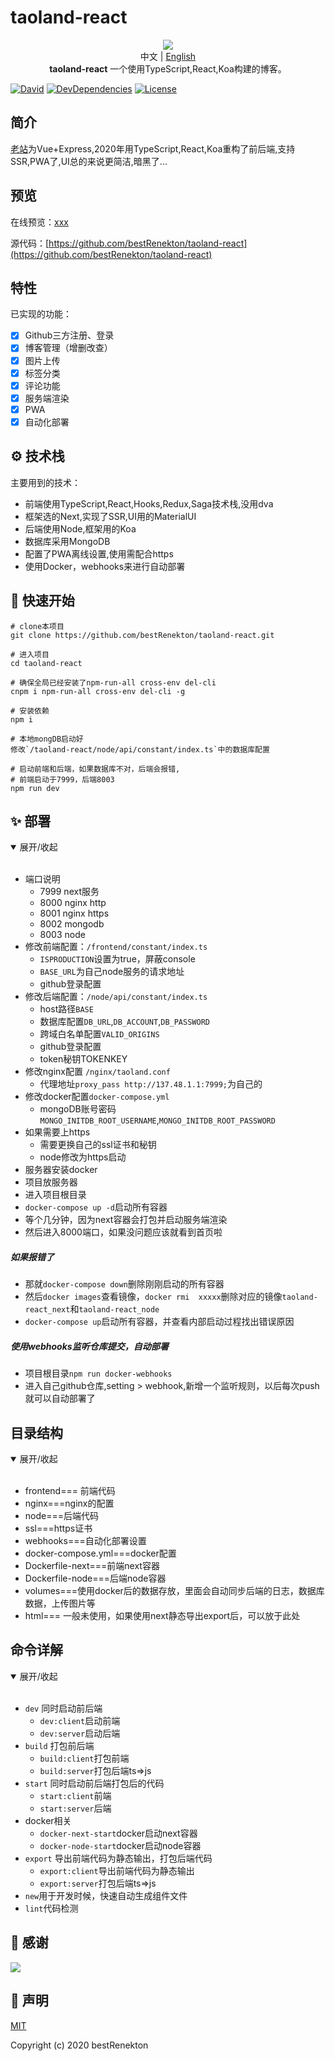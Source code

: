# taoland-react

<p align="center">
  <img src="https://raw.githubusercontent.com/bestRenekton/taoland-react/master/frontend/public/img/taoland.png"/>
  <br>中文 | <a href="README_en.md">English</a>
  <br><strong>taoland-react</strong> 一个使用TypeScript,React,Koa构建的博客。
</p>

[![David](https://img.shields.io/david/bestRenekton/taoland-react.svg)](https://david-dm.org/bestRenekton/taoland-react)
[![DevDependencies](https://img.shields.io/david/dev/bestRenekton/taoland-react.svg)](https://david-dm.org/bestRenekton/taoland-react?type=dev)
[![License](https://img.shields.io/npm/l/@loadable/component.svg)](https://github.com/bestRenekton/taoland-react/blob/master/LICENSE)

## 简介

[老站](https://github.com/bestRenekton/taoLand)为Vue+Express,2020年用TypeScript,React,Koa重构了前后端,支持SSR,PWA了,UI总的来说更简洁,暗黑了...


## 预览

在线预览：[xxx](https://xxx)

源代码：[https://github.com/bestRenekton/taoland-react](https://github.com/bestRenekton/taoland-react)

## 特性

已实现的功能：

- [x] Github三方注册、登录
- [x] 博客管理（增删改查）
- [x] 图片上传
- [x] 标签分类
- [x] 评论功能
- [x] 服务端渲染
- [x] PWA
- [x] 自动化部署

## ⚙️ 技术栈

主要用到的技术：

+ 前端使用TypeScript,React,Hooks,Redux,Saga技术栈,没用dva
+ 框架选的Next,实现了SSR,UI用的MaterialUI
+ 后端使用Node,框架用的Koa
+ 数据库采用MongoDB
+ 配置了PWA离线设置,使用需配合https
+ 使用Docker，webhooks来进行自动部署


## 🚀 快速开始

```shell
# clone本项目
git clone https://github.com/bestRenekton/taoland-react.git

# 进入项目
cd taoland-react

# 确保全局已经安装了npm-run-all cross-env del-cli
cnpm i npm-run-all cross-env del-cli -g

# 安装依赖
npm i

# 本地mongDB启动好
修改`/taoland-react/node/api/constant/index.ts`中的数据库配置

# 启动前端和后端，如果数据库不对，后端会报错,
# 前端启动于7999，后端8003
npm run dev
```

## ✨ 部署

<details open=“open”>
  <summary>展开/收起</summary> 
  <br/>

+ 端口说明
    + 7999 next服务
    + 8000 nginx http
    + 8001 nginx https
    + 8002 mongodb
    + 8003 node
+ 修改前端配置：`/frontend/constant/index.ts`
    + `ISPRODUCTION`设置为true，屏蔽console
    + `BASE_URL`为自己node服务的请求地址
    + github登录配置
+ 修改后端配置：`/node/api/constant/index.ts`
    + host路径`BASE`
    + 数据库配置`DB_URL`,`DB_ACCOUNT`,`DB_PASSWORD`
    + 跨域白名单配置`VALID_ORIGINS`
    + github登录配置
    + token秘钥TOKENKEY
+ 修改nginx配置 `/nginx/taoland.conf`
    + 代理地址`proxy_pass http://137.48.1.1:7999;`为自己的
+ 修改docker配置`docker-compose.yml`
    + mongoDB账号密码`MONGO_INITDB_ROOT_USERNAME`,`MONGO_INITDB_ROOT_PASSWORD`
+ 如果需要上https
    + 需要更换自己的ssl证书和秘钥
    + node修改为https启动
+ 服务器安装docker
+ 项目放服务器
+ 进入项目根目录
+ `docker-compose up -d`启动所有容器
+ 等个几分钟，因为next容器会打包并启动服务端渲染
+ 然后进入8000端口，如果没问题应该就看到首页啦
##### 如果报错了
+ 那就`docker-compose down`删除刚刚启动的所有容器
+ 然后`docker images`查看镜像，`docker rmi  xxxxx`删除对应的镜像`taoland-react_next`和`taoland-react_node`
+ `docker-compose up`启动所有容器，并查看内部启动过程找出错误原因
##### 使用webhooks监听仓库提交，自动部署
+ 项目根目录`npm run docker-webhooks`
+ 进入自己github仓库,setting > webhook,新增一个监听规则，以后每次push就可以自动部署了
</details> 

##  目录结构

<details open=“open”>
  <summary>展开/收起</summary> 
  <br/>

+ frontend=== 前端代码
+ nginx===nginx的配置
+ node===后端代码
+ ssl===https证书
+ webhooks===自动化部署设置
+ docker-compose.yml===docker配置
+ Dockerfile-next===前端next容器
+ Dockerfile-node===后端node容器
+ volumes===使用docker后的数据存放，里面会自动同步后端的日志，数据库数据，上传图片等
+ html=== 一般未使用，如果使用next静态导出export后，可以放于此处
</details> 

##  命令详解

<details open=“open”>
  <summary>展开/收起</summary> 
  <br/>

+ `dev` 同时启动前后端
    + `dev:client`启动前端
    + `dev:server`启动后端
+ `build` 打包前后端
    + `build:client`打包前端
    + `build:server`打包后端ts=>js
+ `start` 同时启动前后端打包后的代码
    + `start:client`前端
    + `start:server`后端
+ docker相关
    + `docker-next-start`docker启动next容器
    + `docker-node-start`docker启动node容器
+ `export` 导出前端代码为静态输出，打包后端代码
    + `export:client`导出前端代码为静态输出
    + `export:server`打包后端ts=>js
+ `new`用于开发时候，快速自动生成组件文件
+ `lint`代码检测
</details> 

## 💜 感谢

<a href="https://github.com/chun5398" target="_blank">
  <img src="https://avatars0.githubusercontent.com/u/30543796?s=40&v=4">
</a>

## :memo: 声明

[MIT](https://github.com/bestRenekton/taoland-react/blob/master/LICENSE)

Copyright (c) 2020 bestRenekton


